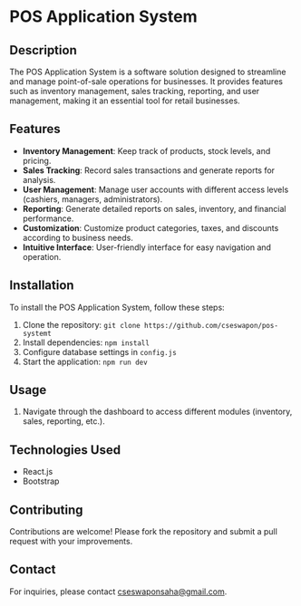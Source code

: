 # POS Application System

## Description

The POS Application System is a software solution designed to streamline and manage point-of-sale operations for businesses. It provides features such as inventory management, sales tracking, reporting, and user management, making it an essential tool for retail businesses.

## Features

- **Inventory Management**: Keep track of products, stock levels, and pricing.
- **Sales Tracking**: Record sales transactions and generate reports for analysis.
- **User Management**: Manage user accounts with different access levels (cashiers, managers, administrators).
- **Reporting**: Generate detailed reports on sales, inventory, and financial performance.
- **Customization**: Customize product categories, taxes, and discounts according to business needs.
- **Intuitive Interface**: User-friendly interface for easy navigation and operation.

## Installation

To install the POS Application System, follow these steps:

1. Clone the repository: `git clone https://github.com/cseswapon/pos-systemt`
2. Install dependencies: `npm install`
3. Configure database settings in `config.js`
4. Start the application: `npm run dev`

## Usage

1. Navigate through the dashboard to access different modules (inventory, sales, reporting, etc.).

## Technologies Used

- React.js
- Bootstrap

## Contributing

Contributions are welcome! Please fork the repository and submit a pull request with your improvements.



## Contact

For inquiries, please contact [cseswaponsaha@gmail.com](mailto:cseswaponsaha@gmail.com).
